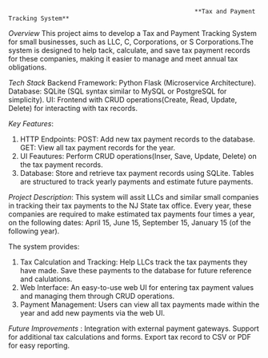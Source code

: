                                                        **Tax and Payment Tracking System**
_Overview_
  This project aims to develop a Tax and Payment Tracking System for small businesses, such as LLC, C, Corporations, or S Corporations.The system is designed to help tack, calculate, and save tax payment records 
  for these companies, making it easier to manage and meet annual tax obligations.

 _Tech Stack_
 Backend Framework: Python Flask (Microservice Architecture).
Database: SQLite (SQL syntax similar to MySQL or PostgreSQL for simplicity).
UI: Frontend with CRUD operations(Create, Read, Update, Delete) for interacting with tax records.

_Key Features_:
1. HTTP Endpoints:
    POST: Add new tax payment records to the database.
    GET: View all tax payment records for the year.
2. UI Feautures:
    Perform CRUD operations(Inser, Save, Update, Delete) on the tax payment records.
3. Database:
   Store and retrieve tax payment records using SQLite.
   Tables are structured to track yearly payments and estimate future payments.

_Project Description_:
  This system will assit LLCs and similar small companies in tracking their tax payments to the NJ State tax office. Every year, these companies are required to make estimated tax payments four times a year, 
  on the following dates:
  April 15,
  June 15,
  September 15,
  January 15 (of the following year).

  The system provides:
  1. Tax Calculation and Tracking:
      Help LLCs track the tax payments they have made.
     Save these payments to the database for future reference and calulations.
  2. Web Interface:
      An easy-to-use web UI for entering tax payment values and managing them through CRUD operations.
  3. Payment Management:
      Users can view all tax payments made within the year and add new payments via the web UI.

_Future Improvements_ :
 Integration with external payment gateways.
 Support for additional tax calculations and forms.
 Export tax record to CSV or PDF for easy reporting.


    
